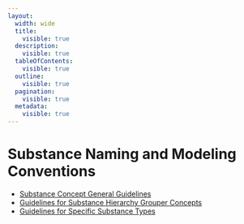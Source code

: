 ```yaml
---
layout:
  width: wide
  title:
    visible: true
  description:
    visible: true
  tableOfContents:
    visible: true
  outline:
    visible: true
  pagination:
    visible: true
  metadata:
    visible: true
---
```


# Substance Naming and Modeling Conventions

* [Substance Concept General Guidelines](../../../../../authoring/substance/substance-concept-general-guidelines.md)
* [Guidelines for Substance Hierarchy Grouper Concepts](../../../../../authoring/substance/guidelines-for-substance-hierarchy-grouper-concepts.md)
* [Guidelines for Specific Substance Types](../../../../../authoring/substance/guidelines-for-specific-substance-types.md)
